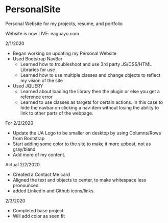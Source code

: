 # PersonalSite
Personal Website for my projects, resume, and portfolio

Website is now LIVE: eaguayo.com

2/1/2020
- Began working on updating my Personal Website
- Used Bootstrap NavBar
  - Learned how to troubleshoot and use 3rd party JS/CSS/HTML Libraries for use
  - Learned how to use multiple classes and change objects to reflect my vision of the site
- Used JQUERY
  - Learned about loading the library then the plugin or else you get a reference error
  - Learned to use classes as targets for certain actions. In this case to hide the navbar on clicking a nav-item without losing
  the ability to link to other parts of the webpage.
  
For 2/2/2020
- Update the UA Logo to be smaller on desktop by using Columns/Rows from Bootstrap
- Start adding some color to the site to make it more upbeat, not as gray/bland
- Add more of my content.

Actual 2/2/2020
- Created a Contact Me card
- Aligned the text and objects to center, to make whitespace less pronounced
- added LinkedIn and Github icons/links.

2/3/2020
- Completed base project
- Will add color as seen fit
